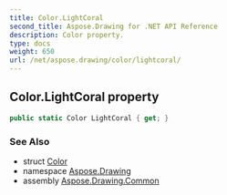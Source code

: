 ```yaml
---
title: Color.LightCoral
second_title: Aspose.Drawing for .NET API Reference
description: Color property. 
type: docs
weight: 650
url: /net/aspose.drawing/color/lightcoral/
---
```

## Color.LightCoral property

```csharp
public static Color LightCoral { get; }
```

### See Also

* struct [Color](../)
* namespace [Aspose.Drawing](../../color/)
* assembly [Aspose.Drawing.Common](../../../)


